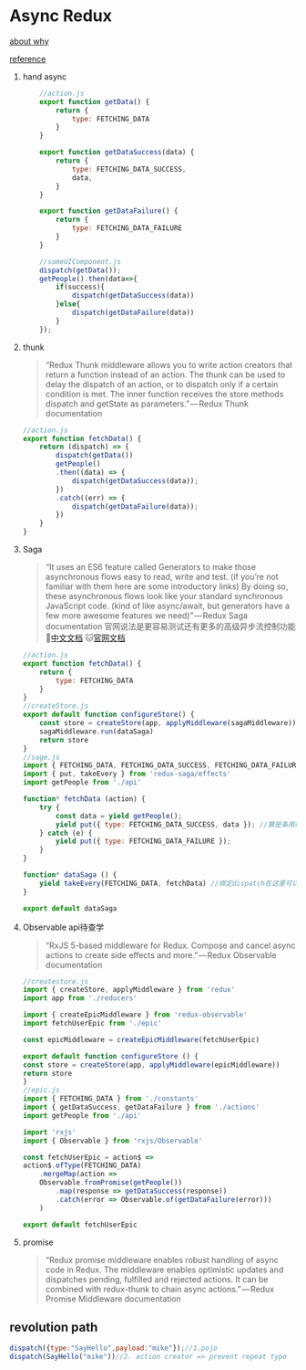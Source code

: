 # Async Redux 
[about why](http://stackoverflow.com/questions/35411423/how-to-dispatch-a-redux-action-with-a-timeout/35415559#35415559)

[reference](https://medium.com/react-native-training/redux-4-ways-95a130da0cdc)


1. hand async

    ```javascript
        //action.js
        export function getData() {
            return {
                type: FETCHING_DATA
            }
        }

        export function getDataSuccess(data) {
            return {
                type: FETCHING_DATA_SUCCESS,
                data,
            }
        }

        export function getDataFailure() {
            return {
                type: FETCHING_DATA_FAILURE
            }
        }

        //someUIComponent.js
        dispatch(getData());
        getPeople().then(data=>{
            if(success){
                dispatch(getDataSuccess(data))
            }else{
                dispatch(getDataFailure(data))
            }
        });

    ```

1. thunk

    > “Redux Thunk middleware allows you to write action creators that return a function instead of an action. The thunk can be used to delay the dispatch of an action, or to dispatch only if a certain condition is met. The inner function receives the store methods dispatch and getState as parameters.” — Redux Thunk documentation

    ```javascript
    //action.js
    export function fetchData() {
        return (dispatch) => {
            dispatch(getData())
            getPeople()
            .then((data) => {
                dispatch(getDataSuccess(data));
            })
            .catch((err) => {
                dispatch(getDataFailure(data));
            })
        }
    }
    ```

1. Saga 
    > “It uses an ES6 feature called Generators to make those asynchronous flows easy to read, write and test. (if you’re not familiar with them here are some introductory links) By doing so, these asynchronous flows look like your standard synchronous JavaScript code. (kind of like async/await, but generators have a few more awesome features we need)” — Redux Saga documentation 官网说法是更容易测试还有更多的高级异步流控制功能
    :dog:[中文文档](http://leonshi.com/redux-saga-in-chinese/index.html) :cat:[官网文档](https://redux-saga.js.org/)

    ```javascript
    //action.js
    export function fetchData() {
        return {
            type: FETCHING_DATA
        }
    }
    //createStore.js
    export default function configureStore() {
        const store = createStore(app, applyMiddleware(sagaMiddleware))
        sagaMiddleware.run(dataSaga)
        return store
    }
    //sage.js
    import { FETCHING_DATA, FETCHING_DATA_SUCCESS, FETCHING_DATA_FAILURE } from './constants'
    import { put, takeEvery } from 'redux-saga/effects'
    import getPeople from './api'

    function* fetchData (action) {
        try {
            const data = yield getPeople();
            yield put({ type: FETCHING_DATA_SUCCESS, data }); //算是条用redux的原生dispatch而不在take里面响应？
        } catch (e) {
            yield put({ type: FETCHING_DATA_FAILURE });
        }
    }

    function* dataSaga () {
        yield takeEvery(FETCHING_DATA, fetchData) //绑定dispatch在这里可以takeLatest
    }

    export default dataSaga

    ```

1. Observable api待查学
    > “RxJS 5-based middleware for Redux. Compose and cancel async actions to create side effects and more.” — Redux Observable documentation
    ```javascript
    //createstore.js
    import { createStore, applyMiddleware } from 'redux'
    import app from './reducers'

    import { createEpicMiddleware } from 'redux-observable'
    import fetchUserEpic from './epic'

    const epicMiddleware = createEpicMiddleware(fetchUserEpic)

    export default function configureStore () {
    const store = createStore(app, applyMiddleware(epicMiddleware))
    return store
    }
    //epic.js
    import { FETCHING_DATA } from './constants'
    import { getDataSuccess, getDataFailure } from './actions'
    import getPeople from './api'

    import 'rxjs'
    import { Observable } from 'rxjs/Observable'

    const fetchUserEpic = action$ =>
    action$.ofType(FETCHING_DATA)
        .mergeMap(action =>
        Observable.fromPromise(getPeople())
            .map(response => getDataSuccess(response))
            .catch(error => Observable.of(getDataFailure(error)))
        )

    export default fetchUserEpic
    ```
1. promise
    > “Redux promise middleware enables robust handling of async code in Redux. The middleware enables optimistic updates and dispatches pending, fulfilled and rejected actions. It can be combined with redux-thunk to chain async actions.” — Redux Promise Middleware documentation


## revolution path

```javascript
dispatch({type:"SayHello",payload:"mike"});//1.pojo
dispatch(SayHello("mike"))//2. action creator => prevent repeat typo
```